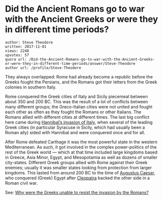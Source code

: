# Did the Ancient Romans go to war with the Ancient Greeks or were they in different time periods?

	author: Steve Theodore
	written: 2017-11-01
	views: 2248
	upvotes: 57
	quora url: /Did-the-Ancient-Romans-go-to-war-with-the-Ancient-Greeks-or-were-they-in-different-time-periods/answer/Steve-Theodore
	author url: /profile/Steve-Theodore


They always overlapped: Rome had already become a republic before the Greeks fought the Persians, and the Romans got their letters from the Greek colonies in southern Italy.

Rome conquered the Greek cities of Italy and Sicily piecemeal between about 350 and 200 BC. This was the result of a lot of conflicts between many different groups; the Greco-Italian cities were not united and fought each other as often as they fought the Romans or other Italians. The Romans allied with different cities at different times. The last big conflict here came during [Hannibal’s invasion of Italy](https://www.ancient.eu/Second_Punic_War/), when several of the leading Greek cities (in particular Syracuse in Sicily, which had usually been a Roman ally) sided with Hannibal and were conquered once and for all.

After Rome defeated Carthage it was the most powerful state in the western Mediterranean. As such, it got involved in the complex power-politics of the rest of the Greek world — which at that time included large kingdoms based in Greece, Asia Minor, Egypt, and Mesopotamia as well as dozens of smaller city-states. Different Greek groups allied with Rome against their Greek enemies; usually it was smaller states looking from protection from larger kingdoms. This lasted from around 200 BC to the time of [Augustus Caesar](https://www.ancient.eu/augustus/), who conquered (Greek) Egypt after [Cleopatra](https://www.ancient.eu/Cleopatra_VII/) backed the other side in a Roman civil war.

See: [Why were the Greeks unable to resist the invasion by the Romans?](https://www.quora.com/Why-were-the-Greeks-unable-to-resist-the-invasion-by-the-Romans)

